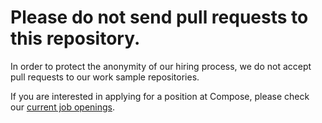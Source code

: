 # Please **do not** send pull requests to this repository.

In order to protect the anonymity of our hiring process, we do not accept pull requests to our work sample repositories.

If you are interested in applying for a position at Compose, please check our [current job openings](https://www.compose.com/jobs).
